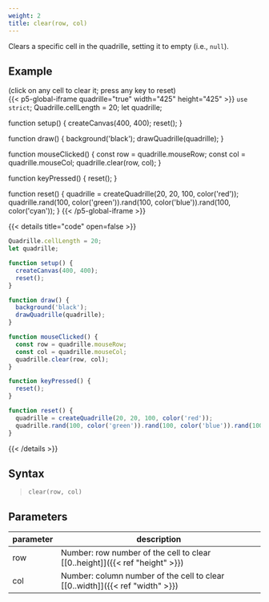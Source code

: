 ```yaml
---
weight: 2
title: clear(row, col)
---
```


Clears a specific cell in the quadrille, setting it to empty (i.e., `null`).

## Example

(click on any cell to clear it; press any key to reset)\
{{< p5-global-iframe quadrille="true" width="425" height="425" >}}
`use strict`;
Quadrille.cellLength = 20;
let quadrille;

function setup() {
  createCanvas(400, 400);
  reset();
}

function draw() {
  background('black');
  drawQuadrille(quadrille);
}

function mouseClicked() {
  const row = quadrille.mouseRow;
  const col = quadrille.mouseCol;
  quadrille.clear(row, col);
}

function keyPressed() {
  reset();
}

function reset() {
  quadrille = createQuadrille(20, 20, 100, color('red'));
  quadrille.rand(100, color('green')).rand(100, color('blue')).rand(100, color('cyan'));
}
{{< /p5-global-iframe >}}

{{< details title="code" open=false >}}
```js
Quadrille.cellLength = 20;
let quadrille;

function setup() {
  createCanvas(400, 400);
  reset();
}

function draw() {
  background('black');
  drawQuadrille(quadrille);
}

function mouseClicked() {
  const row = quadrille.mouseRow;
  const col = quadrille.mouseCol;
  quadrille.clear(row, col);
}

function keyPressed() {
  reset();
}

function reset() {
  quadrille = createQuadrille(20, 20, 100, color('red'));
  quadrille.rand(100, color('green')).rand(100, color('blue')).rand(100, color('cyan'));
}
```
{{< /details >}}

## Syntax

> `clear(row, col)`

## Parameters

| parameter | description                                                                    |
|-----------|--------------------------------------------------------------------------------|
| row       | Number: row number of the cell to clear [\[0..height\]]({{< ref "height" >}})  |
| col       | Number: column number of the cell to clear [\[0..width\]]({{< ref "width" >}}) |